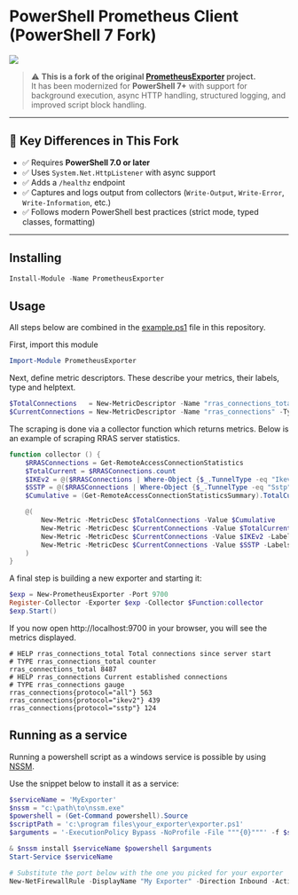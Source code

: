 # PowerShell Prometheus Client (PowerShell 7 Fork)

[![](https://img.shields.io/powershellgallery/v/PrometheusExporter.svg)](https://www.powershellgallery.com/packages/PrometheusExporter)

> ⚠️ **This is a fork of the original [PrometheusExporter](https://github.com/lukaspieper/PrometheusExporter) project.**  
> It has been modernized for **PowerShell 7+** with support for background execution, async HTTP handling, structured logging, and improved script block handling.

---

## 🚀 Key Differences in This Fork

- ✅ Requires **PowerShell 7.0 or later**
- ✅ Uses `System.Net.HttpListener` with async support
- ✅ Adds a `/healthz` endpoint
- ✅ Captures and logs output from collectors (`Write-Output`, `Write-Error`, `Write-Information`, etc.)
- ✅ Follows modern PowerShell best practices (strict mode, typed classes, formatting)

---

## Installing

```powershell
Install-Module -Name PrometheusExporter
```

## Usage

All steps below are combined in the [example.ps1](example.ps1) file in this repository.

First, import this module

```powershell
Import-Module PrometheusExporter
```

Next, define metric descriptors. These describe your metrics, their labels, type and helptext.

```powershell
$TotalConnections   = New-MetricDescriptor -Name "rras_connections_total" -Type counter -Help "Total connections since server start"
$CurrentConnections = New-MetricDescriptor -Name "rras_connections" -Type gauge -Help "Current established connections" -Labels "protocol"
```

The scraping is done via a collector function which returns metrics. Below is an example of scraping RRAS server statistics.

```powershell
function collector () {
    $RRASConnections = Get-RemoteAccessConnectionStatistics
    $TotalCurrent = $RRASConnections.count
    $IKEv2 = @($RRASConnections | Where-Object {$_.TunnelType -eq "Ikev2"}).count
    $SSTP = @($RRASConnections | Where-Object {$_.TunnelType -eq "Sstp"}).count
    $Cumulative = (Get-RemoteAccessConnectionStatisticsSummary).TotalCumulativeConnections

    @(
        New-Metric -MetricDesc $TotalConnections -Value $Cumulative
        New-Metric -MetricDesc $CurrentConnections -Value $TotalCurrent -Labels ("all")
        New-Metric -MetricDesc $CurrentConnections -Value $IKEv2 -Labels ("ikev2")
        New-Metric -MetricDesc $CurrentConnections -Value $SSTP -Labels ("sstp")
    )
}
```

A final step is building a new exporter and starting it:

```powershell
$exp = New-PrometheusExporter -Port 9700
Register-Collector -Exporter $exp -Collector $Function:collector
$exp.Start()
```

If you now open http://localhost:9700 in your browser, you will see the metrics displayed.

```
# HELP rras_connections_total Total connections since server start
# TYPE rras_connections_total counter
rras_connections_total 8487
# HELP rras_connections Current established connections
# TYPE rras_connections gauge
rras_connections{protocol="all"} 563
rras_connections{protocol="ikev2"} 439
rras_connections{protocol="sstp"} 124
```

## Running as a service

Running a powershell script as a windows service is possible by using [NSSM](https://nssm.cc/download).

Use the snippet below to install it as a service:

```powershell
$serviceName = 'MyExporter'
$nssm = "c:\path\to\nssm.exe"
$powershell = (Get-Command powershell).Source
$scriptPath = 'c:\program files\your_exporter\exporter.ps1'
$arguments = '-ExecutionPolicy Bypass -NoProfile -File """{0}"""' -f $scriptPath

& $nssm install $serviceName $powershell $arguments
Start-Service $serviceName

# Substitute the port below with the one you picked for your exporter
New-NetFirewallRule -DisplayName "My Exporter" -Direction Inbound -Action Allow -Protocol TCP -LocalPort 9700
```
